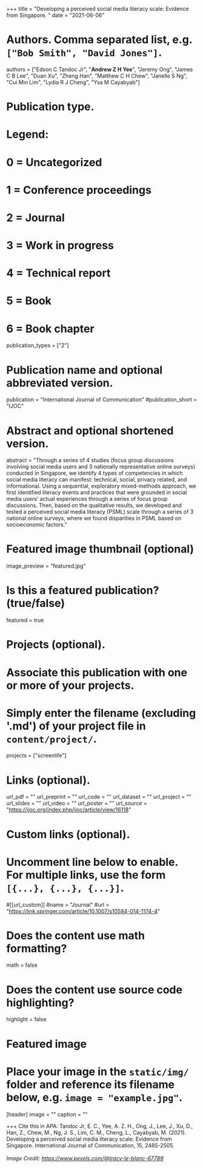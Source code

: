 +++
title = "Developing a perceived social media literacy scale: Evidence from Singapore. "
date = "2021-06-06"

# Authors. Comma separated list, e.g. `["Bob Smith", "David Jones"]`.

authors = ["Edson C Tandoc Jr", "**Andrew Z H Yee**", "Jeremy Ong", "James C B Lee", "Duan Xu", "Zheng Han", "Matthew C H Chew", "Janelle S Ng", "Cui Min Lim", "Lydia R J Cheng", "Ysa M Cayabyab"]

# Publication type.
# Legend:
# 0 = Uncategorized
# 1 = Conference proceedings
# 2 = Journal
# 3 = Work in progress
# 4 = Technical report
# 5 = Book
# 6 = Book chapter
publication_types = ["2"]

# Publication name and optional abbreviated version.
publication = "International Journal of Communication"
#publication_short = "IJOC"

# Abstract and optional shortened version.

abstract = "Through a series of 4 studies (focus group discussions involving social media users and 3 nationally representative online surveys) conducted in Singapore, we identify 4 types of competencies in which social media literacy can manifest: technical, social, privacy related, and informational. Using a sequential, exploratory mixed-methods approach, we first identified literacy events and practices that were grounded in social media users’ actual experiences through a series of focus group discussions. Then, based on the qualitative results, we developed and tested a perceived social media literacy (PSML) scale through a series of 3 national online surveys, where we found disparities in PSML based on socioeconomic factors."

# Featured image thumbnail (optional)
image_preview = "featured.jpg"

# Is this a featured publication? (true/false)
featured = true

# Projects (optional).
#   Associate this publication with one or more of your projects.
#   Simply enter the filename (excluding '.md') of your project file in `content/project/`.
projects = ["screenlife"]

# Links (optional).
url_pdf = ""
url_preprint = ""
url_code = ""
url_dataset = ""
url_project = ""
url_slides = ""
url_video = ""
url_poster = ""
url_source = "https://ijoc.org/index.php/ijoc/article/view/16118"

# Custom links (optional).
#   Uncomment line below to enable. For multiple links, use the form `[{...}, {...}, {...}]`.
#[[url_custom]]
#name = "Journal"
#url = "https://link.springer.com/article/10.1007/s10584-014-1174-4"

# Does the content use math formatting?
math = false

# Does the content use source code highlighting?
highlight = false
  
# Featured image
# Place your image in the `static/img/` folder and reference its filename below, e.g. `image = "example.jpg"`.
[header]
image = ""
caption = ""

+++
Cite this in APA: Tandoc Jr, E. C., Yee, A. Z. H., Ong, J., Lee, J., Xu, D., Han, Z., Chew, M., Ng, J. S., Lim, C. M., Cheng, L., Cayabyab, M. (2021). Developing a perceived social media literacy scale: Evidence from Singapore. International Journal of Communication, 15, 2485-2505.
<br/>
<br/>
*Image Credit: https://www.pexels.com/@tracy-le-blanc-67789*
